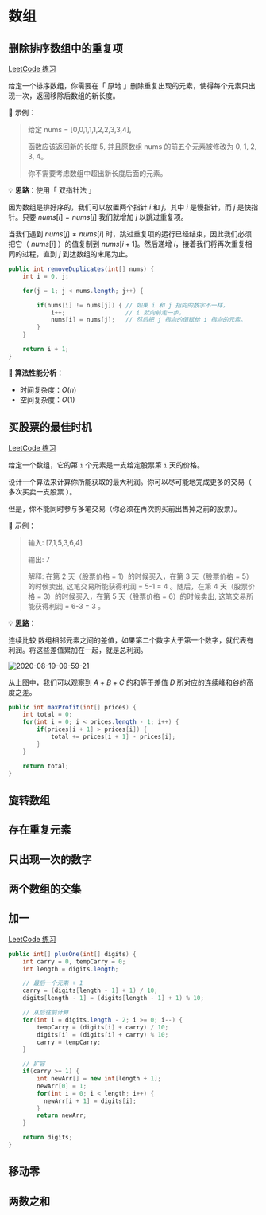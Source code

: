 # 数组

## 删除排序数组中的重复项

[LeetCode 练习](https://leetcode-cn.com/problems/remove-duplicates-from-sorted-array/)

给定一个排序数组，你需要在「 原地 」删除重复出现的元素，使得每个元素只出现一次，返回移除后数组的新长度。

🌰 示例：

> 给定 nums = [0,0,1,1,1,2,2,3,3,4],
>
> 函数应该返回新的长度 5, 并且原数组 nums 的前五个元素被修改为 0, 1, 2, 3, 4。
>
> 你不需要考虑数组中超出新长度后面的元素。

💡 **思路**：使用「 双指针法 」

因为数组是排好序的，我们可以放置两个指针 $i$ 和 $j$，其中 $i$ 是慢指针，而 $j$ 是快指针。只要 $nums[i]=nums[j]$ 我们就增加 $j$ 以跳过重复项。

当我们遇到 $nums[j]≠nums[i]$ 时，跳过重复项的运行已经结束，因此我们必须把它（ $nums[j]$ ）的值复制到 $nums[i + 1]$。然后递增 $i$，接着我们将再次重复相同的过程，直到 $j$ 到达数组的末尾为止。

```java
public int removeDuplicates(int[] nums) {
    int i = 0, j;

    for(j = 1; j < nums.length; j++) {

        if(nums[i] != nums[j]) { // 如果 i 和 j 指向的数字不一样，
            i++;                 // i 就向前走一步，
            nums[i] = nums[j];   // 然后把 j 指向的值赋给 i 指向的元素。
        }
    }

    return i + 1;
}
```

📝 **算法性能分析**：

- 时间复杂度：$O(n)$
- 空间复杂度：$O(1)$

## 买股票的最佳时机

[LeetCode 练习](https://leetcode-cn.com/problems/best-time-to-buy-and-sell-stock-ii/solution/)

给定一个数组，它的第 `i` 个元素是一支给定股票第 `i` 天的价格。

设计一个算法来计算你所能获取的最大利润。你可以尽可能地完成更多的交易（ 多次买卖一支股票 ）。

但是，你不能同时参与多笔交易（你必须在再次购买前出售掉之前的股票）。

🌰 示例：

> 输入: [7,1,5,3,6,4]
>
> 输出: 7
>
> 解释: 在第 2 天（股票价格 = 1）的时候买入，在第 3 天（股票价格 = 5）的时候卖出, 这笔交易所能获得利润 = 5-1 = 4 。随后，在第 4 天（股票价格 = 3）的时候买入，在第 5 天（股票价格 = 6）的时候卖出, 这笔交易所能获得利润 = 6-3 = 3 。

💡 **思路**：

连续比较 数组相邻元素之间的差值，如果第二个数字大于第一个数字，就代表有利润。将这些差值累加在一起，就是总利润。

![2020-08-19-09-59-21](https://garrik-default-imgs.oss-accelerate.aliyuncs.com/imgs/2020-08-19-09-59-21.png)

从上图中，我们可以观察到 $A+B+C$ 的和等于差值 $D$ 所对应的连续峰和谷的高度之差。

```java
public int maxProfit(int[] prices) {
    int total = 0;
    for(int i = 0; i < prices.length - 1; i++) {
        if(prices[i + 1] > prices[i]) {
            total += prices[i + 1] - prices[i];
        }
    }

    return total;
}
```

## 旋转数组

## 存在重复元素

## 只出现一次的数字

## 两个数组的交集

## 加一

[LeetCode 练习](https://leetcode-cn.com/problems/plus-one/)

```java
public int[] plusOne(int[] digits) {
    int carry = 0, tempCarry = 0;
    int length = digits.length;

    // 最后一个元素 + 1
    carry = (digits[length - 1] + 1) / 10;
    digits[length - 1] = (digits[length - 1] + 1) % 10;

    // 从后往前计算
    for(int i = digits.length - 2; i >= 0; i--) {
        tempCarry = (digits[i] + carry) / 10;
        digits[i] = (digits[i] + carry) % 10;
        carry = tempCarry;
    }

    // 扩容
    if(carry >= 1) {
        int newArr[] = new int[length + 1];
        newArr[0] = 1;
        for(int i = 0; i < length; i++) {
          newArr[i + 1] = digits[i];
        }
        return newArr;
    }

    return digits;
}
```

## 移动零

## 两数之和
